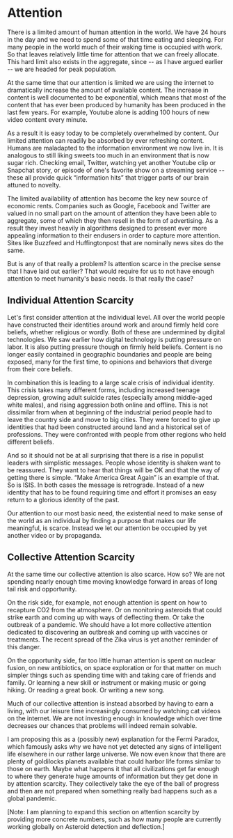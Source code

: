 # Attention

There is a limited amount of human attention in the world. We have 24 hours in the day and we need to spend some of that time eating and sleeping. For many people in the world much of their waking time is occupied with work. So that leaves relatively little time for attention that we can freely allocate. This hard limit also exists in the aggregate, since -- as I have argued earlier -- we are headed for peak population.

At the same time that our attention is limited we are using the internet to dramatically increase the amount of available content. The increase in content is well documented to be exponential, which means that most of the content that has ever been produced by humanity has been produced in the last few years. For example, Youtube alone is adding 100 hours of new video content every minute.

As a result it is easy today to be completely overwhelmed by content. Our limited attention can readily be absorbed by ever refreshing content. Humans are maladapted to the information environment we now live in. It is analogous to still liking sweets too much in an environment that is now sugar rich. Checking email, Twitter, watching yet another Youtube clip or Snapchat story, or episode of one&apos;s favorite show on a streaming service -- these all provide quick &ldquo;information hits&rdquo; that trigger parts of our brain attuned to novelty.  

The limited availability of attention has become the key new source of economic rents. Companies such as Google, Facebook and Twitter are valued in no small part on the amount of attention they have been able to aggregate, some of which they then resell in the form of advertising. As a result they invest heavily in algorithms designed to present ever more appealing information to their endusers in order to capture more attention. Sites like Buzzfeed and Huffingtonpost that are nominally news sites do the same.

But is any of that really a problem? Is attention scarce in the precise sense that I have laid out earlier? That would require for us to not have enough attention to meet humanity&apos;s basic needs. Is that really the case?


## Individual Attention Scarcity

Let&apos;s first consider attention at the individual level. All over the world people have constructed their identities around work and around firmly held core beliefs, whether religious or wordly. Both of these are undermined by digital technologies. We saw earlier how digital technology is putting pressure on labor. It is also putting pressure though on firmly held beliefs. Content is no longer easily contained in geographic boundaries and people are being exposed, many for the first time, to opinions and behaviors that diverge from their core beliefs.  

In combination this is leading to a large scale crisis of individual identity. This crisis takes many different forms, including increased teenage depression, growing adult suicide rates (especially among middle-aged white males), and rising aggression both online and offline. This is not dissimilar from when at beginning of the industrial period people had to leave the country side and move to big cities. They were forced to give up identities that had been constructed around land and a historical set of professions. They were confronted with people from other regions who held different beliefs. 

And so it should not be at all surprising that there is a rise in populist leaders with simplistic messages. People whose identity is shaken want to be reassured. They want to hear that things will be OK and that the way of getting there is simple. &ldquo;Make America Great Again&rdquo; is an example of that. So is ISIS. In both cases the message is retrograde. Instead of a new identity that has to be found requiring time and effort it promises an easy return to a glorious identity of the past.  

Our attention to our most basic need, the existential need to make sense of the world as an individual by finding a purpose that makes our life meaningful, is scarce. Instead we let our attention be occupied by yet another video or by propaganda. 


## Collective Attention Scarcity

At the same time our collective attention is also scarce.  How so? We are not spending nearly enough time moving knowledge forward in areas of long tail risk and opportunity. 

On the risk side, for example, not enough attention is spent on how to recapture CO2 from the atmosphere. Or on monitoring asteroids that could strike earth and coming up with ways of deflecting them. Or take the outbreak of a pandemic. We should have a lot more collective attention dedicated to discovering an outbreak and coming up with vaccines or treatments. The recent spread of the Zika virus is yet another reminder of this danger. 

On the opportunity side, far too little human attention is spent on nuclear fusion, on new antibiotics, on space exploration or for that matter on much simpler things such as spending time with and taking care of friends and family. Or learning a new skill or instrument or making music or going hiking. Or reading a great book. Or writing a new song. 

Much of our collective attention is instead absorbed by having to earn a living, with our leisure time increasingly consumed by watching cat videos on the internet. We are not investing enough in knowledge which over time decreases our chances that problems will indeed remain solvable.

I am proposing this as a (possibly new) explanation for the Fermi Paradox, which famously asks why we have not yet detected any signs of intelligent life elsewhere in our rather large universe. We now even know that there are plenty of goldilocks planets available that could harbor life forms similar to those on earth. Maybe what happens it that all civilizations get far enough to where they generate huge amounts of information but they get done in by attention scarcity. They collectively take the eye of the ball of progress and then are not prepared when something really bad happens such as a global pandemic.


[Note: I am planning to expand this section on attention scarcity by providing more concrete numbers, such as how many people are currently working globally on Asteroid detection and deflection.]
